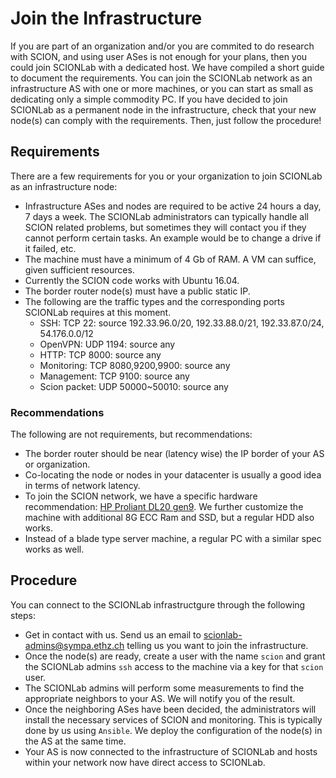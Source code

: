 # Join the Infrastructure

If you are part of an organization and/or you are commited to do research with SCION, and using user ASes is not enough for your plans, then you could join SCIONLab with a dedicated host. We have compiled a short guide to document the requirements.
You can join the SCIONLab network as an infrastructure AS with one or more machines, or you can start as small as dedicating only a simple commodity PC.
If you have decided to join SCIONLab as a permanent node in the infrastructure, check that your new node(s) can comply with the requirements. Then, just follow the procedure!

## Requirements

There are a few requirements for you or your organization to join SCIONLab as an infrastructure node:

- Infrastructure ASes and nodes are required to be active 24 hours a day, 7 days a week. The SCIONLab administrators can typically handle all SCION related problems, but sometimes they will contact you if they cannot perform certain tasks. An example would be to change a drive if it failed, etc.
- The machine must have a minimum of 4 Gb of RAM. A VM can suffice, given sufficient resources.
- Currently the SCION code works with Ubuntu 16.04.
- The border router node(s) must have a public static IP.
- The following are the traffic types and the corresponding ports SCIONLab requires at this moment.
    - SSH: TCP 22: source 192.33.96.0/20, 192.33.88.0/21, 192.33.87.0/24, 54.176.0.0/12
    - OpenVPN: UDP 1194: source any
    - HTTP: TCP 8000: source any
    - Monitoring: TCP 8080,9200,9900: source any
    - Management: TCP 9100: source any
    - Scion packet: UDP 50000~50010: source any

### Recommendations

The following are not requirements, but recommendations:

- The border router should be near (latency wise) the IP border of your AS or organization.
- Co-locating the node or nodes in your datacenter is usually a good idea in terms of network latency.
- To join the SCION network, we have a specific hardware recommendation: [HP Proliant DL20 gen9](https://www.hpe.com/us/en/product-catalog/servers/proliant-servers/pip.specifications.hpe-proliant-dl20-gen9-server.1008556817.html).
We further customize the machine with additional 8G ECC Ram and SSD, but a regular HDD also works.
- Instead of a blade type server machine, a regular PC with a similar spec works as well.



## Procedure

You can connect to the SCIONLab infrastructgure through the following steps:

- Get in contact with us. Send us an email to <scionlab-admins@sympa.ethz.ch> telling us you want to join the infrastructure.
- Once the node(s) are ready, create a user with the name `scion` and grant the SCIONLab admins `ssh` access to the machine via a key for that `scion` user.
- The SCIONLab admins will perform some measurements to find the appropriate neighbors to your AS. We will notify you of the result.
- Once the neighboring ASes have been decided, the administrators will install the necessary services of SCION and monitoring. This is typically done by us using `Ansible`. We deploy the configuration of the node(s) in the AS at the same time.
- Your AS is now connected to the infrastructure of SCIONLab and hosts within your network now have direct access to SCIONLab.
